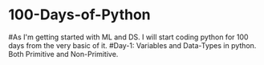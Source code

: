 # 100-Days-of-Python
#As I'm getting started with ML and DS. I will start coding python for 100 days from the very basic of it.
#Day-1: Variables and Data-Types in python. Both Primitive and Non-Primitive.
